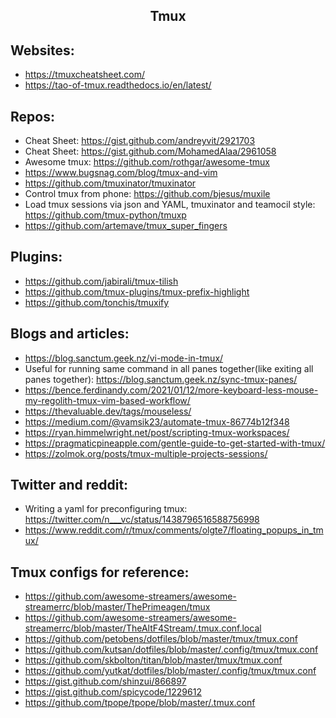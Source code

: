 <h2 align="center">Tmux</h2>

## Websites:

- https://tmuxcheatsheet.com/
- https://tao-of-tmux.readthedocs.io/en/latest/

## Repos:

- Cheat Sheet: https://gist.github.com/andreyvit/2921703
- Cheat Sheet: https://gist.github.com/MohamedAlaa/2961058
- Awesome tmux: https://github.com/rothgar/awesome-tmux
- https://www.bugsnag.com/blog/tmux-and-vim
- https://github.com/tmuxinator/tmuxinator
- Control tmux from phone: https://github.com/bjesus/muxile
- Load tmux sessions via json and YAML, tmuxinator and teamocil style: https://github.com/tmux-python/tmuxp
- https://github.com/artemave/tmux_super_fingers

## Plugins:

- https://github.com/jabirali/tmux-tilish
- https://github.com/tmux-plugins/tmux-prefix-highlight
- https://github.com/tonchis/tmuxify

## Blogs and articles:

- https://blog.sanctum.geek.nz/vi-mode-in-tmux/
- Useful for running same command in all panes together(like exiting all panes together): https://blog.sanctum.geek.nz/sync-tmux-panes/
- https://bence.ferdinandy.com/2021/01/12/more-keyboard-less-mouse-my-regolith-tmux-vim-based-workflow/
- https://thevaluable.dev/tags/mouseless/
- https://medium.com/@vamsik23/automate-tmux-86774b12f348
- https://ryan.himmelwright.net/post/scripting-tmux-workspaces/
- https://pragmaticpineapple.com/gentle-guide-to-get-started-with-tmux/
- https://zolmok.org/posts/tmux-multiple-projects-sessions/

## Twitter and reddit:

- Writing a yaml for preconfiguring tmux: https://twitter.com/n___vc/status/1438796516588756998
- https://www.reddit.com/r/tmux/comments/olgte7/floating_popups_in_tmux/

## Tmux configs for reference:

- https://github.com/awesome-streamers/awesome-streamerrc/blob/master/ThePrimeagen/tmux
- https://github.com/awesome-streamers/awesome-streamerrc/blob/master/TheAltF4Stream/.tmux.conf.local
- https://github.com/petobens/dotfiles/blob/master/tmux/tmux.conf
- https://github.com/kutsan/dotfiles/blob/master/.config/tmux/tmux.conf
- https://github.com/skbolton/titan/blob/master/tmux/tmux.conf
- https://github.com/yutkat/dotfiles/blob/master/.config/tmux/tmux.conf
- https://gist.github.com/shinzui/866897
- https://gist.github.com/spicycode/1229612
- https://github.com/tpope/tpope/blob/master/.tmux.conf
